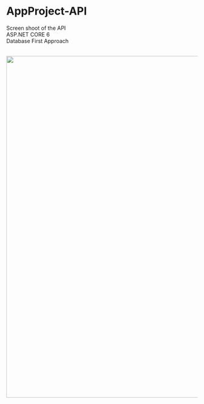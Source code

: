 # AppProject-API

<div>
<p>Screen shoot of the API<br/>
ASP.NET CORE 6<br/>
Database First Approach</p>
<br/>
<img width="900" heigh="700" src="https://i.imgur.com/UeQQT0s.jpg"/>
</div>
